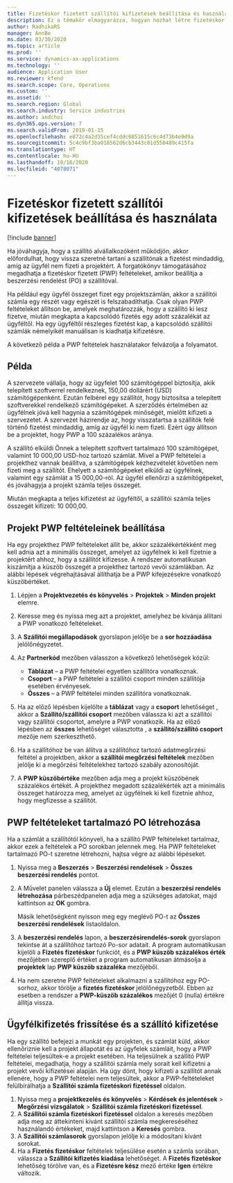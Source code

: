 ```yaml
---
title: Fizetéskor fizetett szállítói kifizetések beállítása és használata
description: Ez a témakör elmagyarázza, hogyan hozhat létre fizetéskor fizetett (PWP) feltételeket annak érdekében, hogy az ügyfelek kifizetése alapján kiadja a részleges szállítói kifizetéseket.
author: RadhikaRS
manager: AnnBe
ms.date: 03/30/2020
ms.topic: article
ms.prod: ''
ms.service: dynamics-ax-applications
ms.technology: ''
audience: Application User
ms.reviewer: kfend
ms.search.scope: Core, Operations
ms.custom: ''
ms.assetid: ''
ms.search.region: Global
ms.search.industry: Service industries
ms.author: andchoi
ms.dyn365.ops.version: 7
ms.search.validFrom: 2019-01-15
ms.openlocfilehash: e872c4a2d35cef4cddc6851615c6c4d73b4e9d9a
ms.sourcegitcommit: 5c4c9bf3ba018562d6cb3443c01d550489c415fa
ms.translationtype: HT
ms.contentlocale: hu-HU
ms.lasthandoff: 10/16/2020
ms.locfileid: "4078071"
---
```

# <a name="set-up-and-use-pay-when-paid-vendor-payments"></a>Fizetéskor fizetett szállítói kifizetések beállítása és használata

[!include [banner](../includes/banner.md)]

Ha jóváhagyja, hogy a szállító alvállalkozóként működjön, akkor előfordulhat, hogy vissza szeretné tartani a szállítónak a fizetést mindaddig, amíg az ügyfél nem fizeti a projektért. A forgatókönyv támogatásához megadhatja a fizetéskor fizetett (PWP) feltételeket, amikor beállítja a beszerzési rendelést (PO) a szállítóval.

Ha például egy ügyfél összeget fizet egy projektszámlán, akkor a szállítói számla egy részét vagy egészét is felszabadíthatja. Csak olyan PWP feltételeket állítson be, amelyek meghatározzák, hogy a szállító ki lesz fizetve, miután megkapta a kapcsolódó fizetés egy adott százalékát az ügyféltől. Ha egy ügyféltől részleges fizetést kap, a kapcsolódó szállítói számlák némelyikét manuálisan is kiadhatja kifizetésre.

A következő példa a PWP feltételek használatakor felvázolja a folyamatot.

## <a name="example"></a>Példa

A szervezete vállalja, hogy az ügyfelet 100 számítógéppel biztosítja, akik telepített szoftverrel rendelkeznek, 150,00 dollárért (USD) számítógépenként. Ezután felbérel egy szállítót, hogy biztosítsa a telepített szoftverekkel rendelkező számítógépeket. A szerződés értelmében az ügyfélnek jóvá kell hagynia a számítógépek minőségét, mielőtt kifizeti a szervezetet. A szervezet házirendje az, hogy visszatartsa a szállítók felé történő fizetést mindaddig, amíg az ügyfél ki nem fizeti. Ezért úgy állítson be a projektet, hogy PWP a 100 százalékos aránya.

A szállító elküldi Önnek a telepített szoftvert tartalmazó 100 számítógépet, valamint 10 000,00 USD-hoz tartozó számlát. Mivel a PWP feltételei a projekthez vannak beállítva, a számítógépek kézhezvételét követően nem fizeti meg a szállítót. Ehelyett a számítógépeket elküldi az ügyfélnek, valamint egy számlát a 15 000,00-ról. Az ügyfél ellenőrzi a számítógépeket, és jóváhagyja a projekt számla teljes összegét.

Miután megkapta a teljes kifizetést az ügyféltől, a szállítói számla teljes összegét kifizeti: 10 000,00.

## <a name="set-up-pwp-terms-for-a-project"></a>Projekt PWP feltételeinek beállítása

Ha egy projekthez PWP feltételeket állít be, akkor százalékértékként meg kell adnia azt a minimális összeget, amelyet az ügyfélnek ki kell fizetnie a projektért ahhoz, hogy a szállítót kifizesse. A rendszer automatikusan kiszámítja a küszöb összegét a projekthez tartozó vevői számlákban. Az alábbi lépések végrehajtásával állíthatja be a PWP kifejezésekre vonatkozó küszöbértéket.

1. Lépjen a **Projektvezetés és könyvelés** \> **Projektek** \> **Minden projekt** elemre.
2. Keresse meg és nyissa meg azt a projektet, amelyhez be kívánja állítani a PWP vonatkozó feltételeket.
3. A **Szállítói megállapodások** gyorslapon jelölje be a **sor hozzáadása** jelölőnégyzetet.
3. Az **Partnerkód** mezőben válasszon a következő lehetőségek közül:

    - **Táblázat** – a PWP feltételei egyetlen szállítóra vonatkoznak.
    - **Csoport** – a PWP feltételei a szállítói csoport minden szállítója esetében érvényesek.
    - **Összes** – a PWP feltételei minden szállítóra vonatkoznak.

4. Ha az előző lépésben kijelölte a **táblázat** vagy a **csoport** lehetőséget , akkor a **Szállító/szállítói csoport** mezőben válassza ki azt a szállítói vagy szállítói csoportot, amelyre a PWP vonatkozik. Ha az előző lépésben az **összes** lehetőséget választotta , a **szállító/szállító csoport** mezője nem szerkeszthető.
5. Ha a szállítóhoz be van állítva a szállítóhoz tartozó adatmegőrzési feltétel a projektben, akkor a **szállítói megőrzési feltételek** mezőben jelölje ki a megőrzési feltételekhez tartozó szabály azonosítóját.
6. A **PWP küszöbértéke** mezőben adja meg a projekt küszöbének százalékos értékét. A projekthez megadott százalékérték azt a minimális összeget határozza meg, amelyet az ügyfélnek ki kell fizetnie ahhoz, hogy megfizesse a szállítót.

## <a name="create-a-po-that-has-pwp-terms"></a>PWP feltételeket tartalmazó PO létrehozása

Ha a számlát a szállítótól könyveli, ha a szállító PWP feltételeket tartalmaz, akkor ezek a feltételek a PO sorokban jelennek meg. Ha PWP feltételeket tartalmazó PO-t szeretne létrehozni, hajtsa végre az alábbi lépéseket.

1. Nyissa meg a **Beszerzés** \> **Beszerzési rendelések** \> **Összes beszerzési rendelés** pontot.
2. A Művelet panelen válassza a **Új** elemet. Ezután a **beszerzési rendelés létrehozása** párbeszédpanelen adja meg a szükséges adatokat, majd kattintson az **OK** gombra.

    Másik lehetőségként nyisson meg egy meglévő PO-t az **Összes beszerzési rendelések** listaoldalon.

4. A **beszerzési rendelés** lapon, a **beszerzésirendelés-sorok** gyorslapon tekintse át a szállítóhoz tartozó Po-sor adatait. A program automatikusan kijelöli a **Fizetés fizetéskor** funkciót, és a **PWP küszöb százalékos érték** mezőjében szereplő értéket a program automatikusan átmásolja a **projektek** lap **PWP küszöb százaléka** mezőjéből.
6. Ha nem szeretne PWP feltételeket alkalmazni a szállítóhoz egy PO-sorhoz, akkor törölje a **fizetés fizetéskor** jelölőnégyzetből. Ebben az esetben a rendszer a **PWP-küszöb százalékos** mezőjét 0 (nulla) értékre állítja vissza.

## <a name="update-a-customer-payment-and-pay-the-vendor"></a>Ügyfélkifizetés frissítése és a szállító kifizetése

Ha egy szállító befejezi a munkát egy projekten, és számlát küld, akkor ellenőriznie kell a projekt állapotát és az ügyfelek számláit, hogy a PWP feltételei teljesültek-e a projekt esetében. Ha teljesülnek a szállító PWP feltételei, megadhatja, hogy a szállítói számla mely sorait kell kifizetni a projekt vevői kifizetései alapján. Ha úgy dönt, hogy kifizeti a szállítót annak ellenére, hogy a PWP feltételei nem teljesültek, akkor a PWP-feltételeket felülbírálhatja a **Szállítói számla fizetéskori fizetéssel** oldalon.

1. Nyissa meg a **projektkezelés és könyvelés** \> **Kérdések és jelentések** \> **Megőrzési vizsgálatok** \> **Szállítói számla fizetéskori fizetéssel**.
2. A **Szállítói számla fizetéskori fizetéssel** oldalon a keresés mezőben adja meg az áttekinteni kívánt szállítói számla megkereséséhez használandó értékeket, majd kattintson a **Keresés** gombra.
3. A **Szállítói számlasorok** gyorslapon jelölje ki a módosítani kívánt sorokat.
4. Ha a **Fizetés fizetéskor** feltételek teljesülése esetén a számla sorában, válassza a **Szállítói kifizetés kiadása** lehetőséget. A **Fizetés fizetéskor** lehetőség törölve van, és a **Fizetésre kész** mező értéke **Igen** értékre változik.
